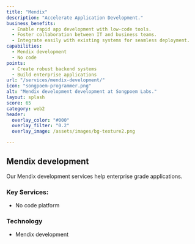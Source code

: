 ```yaml
---
title: "Mendix"
description: "Accelerate Application Development."
business_benefits:
  - Enable rapid app development with low-code tools.
  - Foster collaboration between IT and business teams.
  - Integrate easily with existing systems for seamless deployment.
capabilities:
  - Mendix development
  - No code
points:
  - Create robust backend systems
  - Build enterprise applications
url: "/services/mendix-development/"
icon: "songpoem-programmer.png"
alt: "Mendix development development at Songpoem Labs."
layout: splash
score: 65
category: web2
header:
  overlay_color: "#000"
  overlay_filter: "0.2"
  overlay_image: /assets/images/bg-texture2.png

---
```

## Mendix development

Our Mendix development services help enterprise grade applications.

### Key Services:
- No code platform

### Technology
- Mendix development
